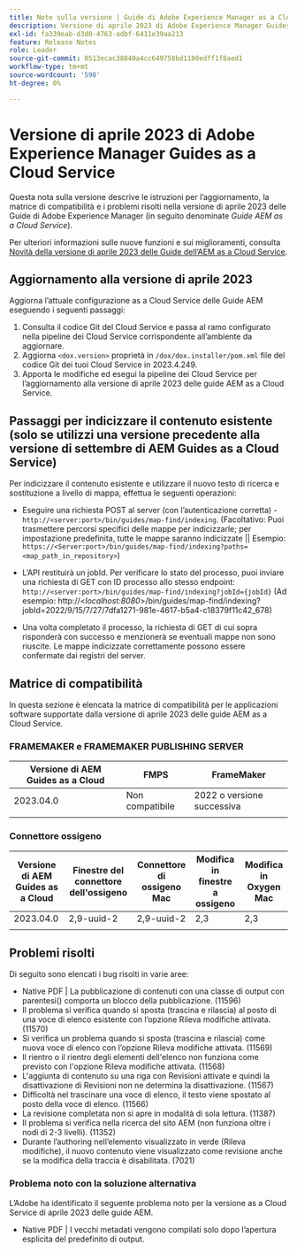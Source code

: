 ```yaml
---
title: Note sulla versione | Guide di Adobe Experience Manager as a Cloud Service, versione di aprile 2023
description: Versione di aprile 2023 di Adobe Experience Manager Guides as a Cloud Service
exl-id: fa339eab-d3d0-4763-adbf-6411e39aa213
feature: Release Notes
role: Leader
source-git-commit: 0513ecac38840a4cc649758bd1180edff1f8aed1
workflow-type: tm+mt
source-wordcount: '598'
ht-degree: 0%

---
```


# Versione di aprile 2023 di Adobe Experience Manager Guides as a Cloud Service

Questa nota sulla versione descrive le istruzioni per l’aggiornamento, la matrice di compatibilità e i problemi risolti nella versione di aprile 2023 delle Guide di Adobe Experience Manager (in seguito denominate *Guide AEM as a Cloud Service*).

Per ulteriori informazioni sulle nuove funzioni e sui miglioramenti, consulta [Novità della versione di aprile 2023 delle Guide dell’AEM as a Cloud Service](whats-new-2023.4.0.md).

## Aggiornamento alla versione di aprile 2023

Aggiorna l’attuale configurazione as a Cloud Service delle Guide AEM eseguendo i seguenti passaggi:

1. Consulta il codice Git del Cloud Service e passa al ramo configurato nella pipeline dei Cloud Service corrispondente all’ambiente da aggiornare.
2. Aggiorna `<dox.version>` proprietà in `/dox/dox.installer/pom.xml` file del codice Git dei tuoi Cloud Service in 2023.4.249.
3. Apporta le modifiche ed esegui la pipeline dei Cloud Service per l’aggiornamento alla versione di aprile 2023 delle guide AEM as a Cloud Service.

## Passaggi per indicizzare il contenuto esistente (solo se utilizzi una versione precedente alla versione di settembre di AEM Guides as a Cloud Service)

Per indicizzare il contenuto esistente e utilizzare il nuovo testo di ricerca e sostituzione a livello di mappa, effettua le seguenti operazioni:

* Eseguire una richiesta POST al server (con l’autenticazione corretta) - `http://<server:port>/bin/guides/map-find/indexing`.
(Facoltativo: Puoi trasmettere percorsi specifici delle mappe per indicizzarle; per impostazione predefinita, tutte le mappe saranno indicizzate || Esempio: `https://<Server:port>/bin/guides/map-find/indexing?paths=<map_path_in_repository>`)

* L’API restituirà un jobId. Per verificare lo stato del processo, puoi inviare una richiesta di GET con ID processo allo stesso endpoint: `http://<server:port>/bin/guides/map-find/indexing?jobId={jobId}`
(Ad esempio: http://&lt;_localhost:8080_>/bin/guides/map-find/indexing?jobId=2022/9/15/7/27/7dfa1271-981e-4617-b5a4-c18379f11c42_678)

* Una volta completato il processo, la richiesta di GET di cui sopra risponderà con successo e menzionerà se eventuali mappe non sono riuscite. Le mappe indicizzate correttamente possono essere confermate dai registri del server.

## Matrice di compatibilità

In questa sezione è elencata la matrice di compatibilità per le applicazioni software supportate dalla versione di aprile 2023 delle guide AEM as a Cloud Service.

### FRAMEMAKER e FRAMEMAKER PUBLISHING SERVER

| Versione di AEM Guides as a Cloud | FMPS | FrameMaker |
| --- | --- | --- |
| 2023.04.0 | Non compatibile | 2022 o versione successiva |
| | | |


### Connettore ossigeno

| Versione di AEM Guides as a Cloud | Finestre del connettore dell&#39;ossigeno | Connettore di ossigeno Mac | Modifica in finestre a ossigeno | Modifica in Oxygen Mac |
| --- | --- | --- | --- | --- |
| 2023.04.0 | 2,9-uuid-2 | 2,9-uuid-2 | 2,3 | 2,3 |
|  |  |  |  |



## Problemi risolti

Di seguito sono elencati i bug risolti in varie aree:

* Native PDF | La pubblicazione di contenuti con una classe di output con parentesi() comporta un blocco della pubblicazione. (11596)
* Il problema si verifica quando si sposta (trascina e rilascia) al posto di una voce di elenco esistente con l’opzione Rileva modifiche attivata. (11570)
* Si verifica un problema quando si sposta (trascina e rilascia) come nuova voce di elenco con l’opzione Rileva modifiche attivata. (11569)
* Il rientro o il rientro degli elementi dell&#39;elenco non funziona come previsto con l&#39;opzione Rileva modifiche attivata. (11568)
* L&#39;aggiunta di contenuto su una riga con Revisioni attivate e quindi la disattivazione di Revisioni non ne determina la disattivazione. (11567)
* Difficoltà nel trascinare una voce di elenco, il testo viene spostato al posto della voce di elenco. (11566)
* La revisione completata non si apre in modalità di sola lettura. (11387)
* Il problema si verifica nella ricerca del sito AEM (non funziona oltre i nodi di 2-3 livelli). (11352)
* Durante l’authoring nell’elemento visualizzato in verde (Rileva modifiche), il nuovo contenuto viene visualizzato come revisione anche se la modifica della traccia è disabilitata. (7021)

### Problema noto con la soluzione alternativa

L’Adobe ha identificato il seguente problema noto per la versione as a Cloud Service di aprile 2023 delle guide AEM.

* Native PDF | I vecchi metadati vengono compilati solo dopo l’apertura esplicita del predefinito di output.
